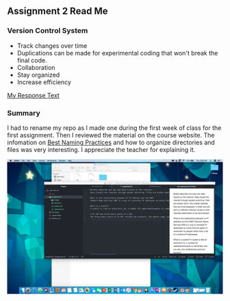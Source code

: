 ## Assignment 2 Read Me


### Version Control System
- Track changes over time
- Duplications can be made for experimental coding that won't break the final code.
- Collaboration
- Stay organized
- Increase efficiency

[My Response Text](response.txt)

### Summary
I had to rename my repo as I made one during the first week of class for the first assignment. Then I reviewed the material on the course website. The infomation on [Best Naming Practices](https://media-ed-online.github.io/intro-web-dev/topic-02/naming-practices/) and how to organize directories and files was very interesting. I appreciate the teacher for explaining it.

![screenshot of work](images/workScreenshot.png)
